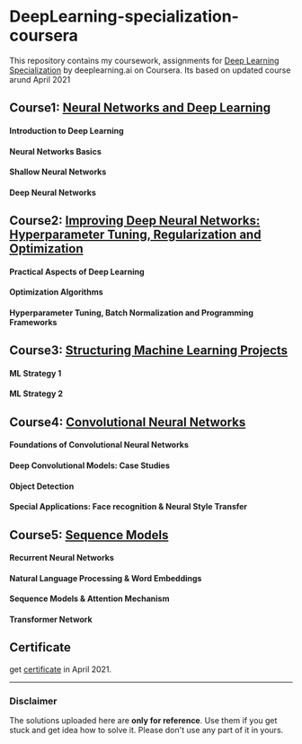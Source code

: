 # DeepLearning-specialization-coursera
This repository contains my coursework, assignments for [Deep Learning Specialization](https://www.coursera.org/specializations/deep-learning) by deeplearning.ai on Coursera. Its based on updated course arund April 2021

## Course1: [Neural Networks and Deep Learning](https://www.coursera.org/learn/neural-networks-deep-learning?specialization=deep-learning)
#### Introduction to Deep Learning
#### Neural Networks Basics
#### Shallow Neural Networks
#### Deep Neural Networks

## Course2: [Improving Deep Neural Networks: Hyperparameter Tuning, Regularization and Optimization](https://www.coursera.org/learn/deep-neural-network?specialization=deep-learning)
#### Practical Aspects of Deep Learning
#### Optimization Algorithms
#### Hyperparameter Tuning, Batch Normalization and Programming Frameworks

## Course3: [Structuring Machine Learning Projects](https://www.coursera.org/learn/machine-learning-projects?specialization=deep-learning)
#### ML Strategy 1
#### ML Strategy 2

## Course4: [Convolutional Neural Networks](https://www.coursera.org/learn/convolutional-neural-networks?specialization=deep-learning) 
#### Foundations of Convolutional Neural Networks
#### Deep Convolutional Models: Case Studies
#### Object Detection
#### Special Applications: Face recognition & Neural Style Transfer

## Course5: [Sequence Models](https://www.coursera.org/learn/nlp-sequence-models?specialization=deep-learning) 
#### Recurrent Neural Networks
#### Natural Language Processing & Word Embeddings
#### Sequence Models & Attention Mechanism
#### Transformer Network


## Certificate
get [certificate](https://coursera.org/share/fede91349a55e64baeba72869df854d0) in April 2021. 


----------------

### Disclaimer
The solutions uploaded here are **only for reference**. Use them if you get stuck and get idea how to solve it. Please don't use any part of it in yours. 

